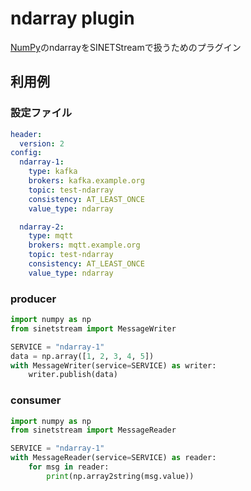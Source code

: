 <!--
Copyright (C) 2023 National Institute of Informatics

Licensed to the Apache Software Foundation (ASF) under one
or more contributor license agreements.  See the NOTICE file
distributed with this work for additional information
regarding copyright ownership.  The ASF licenses this file
to you under the Apache License, Version 2.0 (the
"License"); you may not use this file except in compliance
with the License.  You may obtain a copy of the License at

  http://www.apache.org/licenses/LICENSE-2.0

Unless required by applicable law or agreed to in writing,
software distributed under the License is distributed on an
"AS IS" BASIS, WITHOUT WARRANTIES OR CONDITIONS OF ANY
KIND, either express or implied.  See the License for the
specific language governing permissions and limitations
under the License.
-->

# ndarray plugin

[NumPy](https://numpy.org/)のndarrayをSINETStreamで扱うためのプラグイン

## 利用例

### 設定ファイル

```yaml
header:
  version: 2
config:
  ndarray-1:
    type: kafka
    brokers: kafka.example.org
    topic: test-ndarray
    consistency: AT_LEAST_ONCE
    value_type: ndarray

  ndarray-2:
    type: mqtt
    brokers: mqtt.example.org
    topic: test-ndarray
    consistency: AT_LEAST_ONCE
    value_type: ndarray
```

### producer

```python
import numpy as np
from sinetstream import MessageWriter

SERVICE = "ndarray-1"
data = np.array([1, 2, 3, 4, 5])
with MessageWriter(service=SERVICE) as writer:
    writer.publish(data)
```

### consumer

```python
import numpy as np
from sinetstream import MessageReader

SERVICE = "ndarray-1"
with MessageReader(service=SERVICE) as reader:
    for msg in reader:
        print(np.array2string(msg.value))
```
